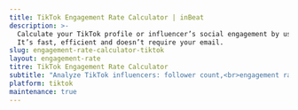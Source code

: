 ```yaml
---
title: TikTok Engagement Rate Calculator | inBeat
description: >-
  Calculate your TikTok profile or influencer’s social engagement by using our free engagement rate calculator online.
  It’s fast, efficient and doesn’t require your email.
slug: engagement-rate-calculator-tiktok
layout: engagement-rate
titre: TikTok Engagement Rate Calculator
subtitle: "Analyze TikTok influencers: follower count,<br>engagement rate, views, popular content and more."
platform: tiktok
maintenance: true
---
```


